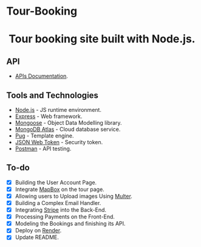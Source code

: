 # Tour-Booking

 <h1 align=center>Tour booking site built with Node.js.</h1>
<!--  <p>Note: I'm currently working on this project</p> -->

## API

- [APIs Documentation](https://documenter.getpostman.com/view/26137203/2s93m32Nge).

## Tools and Technologies

- [Node.js](https://nodejs.org/en/) - JS runtime environment.
- [Express](http://expressjs.com/) - Web framework.
- [Mongoose](https://mongoosejs.com/) - Object Data Modelling library.
- [MongoDB Atlas](https://www.mongodb.com/cloud/atlas) - Cloud database service.
- [Pug](https://pugjs.org/api/getting-started.html) - Template engine.
- [JSON Web Token](https://jwt.io/) - Security token.
- [Postman](https://www.getpostman.com/) - API testing.

## To-do

- [x] Building the User Account Page.
- [x] Integrate [MapBox](https://www.mapbox.com/) on the tour page.
- [x] Allowing users to Upload images Using [Multer](https://github.com/expressjs/multer).
- [x] Building a Complex Email Handler.
- [x] Integrating [Stripe](https://stripe.com/) into the Back-End.
- [x] Processing Payments on the Front-End.
- [x] Modeling the Bookings and finishing its API.
- [x] Deploy on [Render](https://render.com/).
- [x] Update README.
